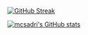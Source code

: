 [![GitHub Streak](https://streak-stats.demolab.com/?user=mcsadri)](https://git.io/streak-stats)

[![mcsadri's GitHub stats](https://github-readme-stats.vercel.app/api?username=mcsadri)](https://github.com/anuraghazra/github-readme-stats)

<!-- ### Hi there 👋-->

<!--
**mcsadri/mcsadri** is a ✨ _special_ ✨ repository because its `README.md` (this file) appears on your GitHub profile.

Here are some ideas to get you started:

- 🔭 I’m currently working on ...
- 🌱 I’m currently learning ...
- 👯 I’m looking to collaborate on ...
- 🤔 I’m looking for help with ...
- 💬 Ask me about ...
- 📫 How to reach me: ...
- 😄 Pronouns: ...
- ⚡ Fun fact: ...
-->
